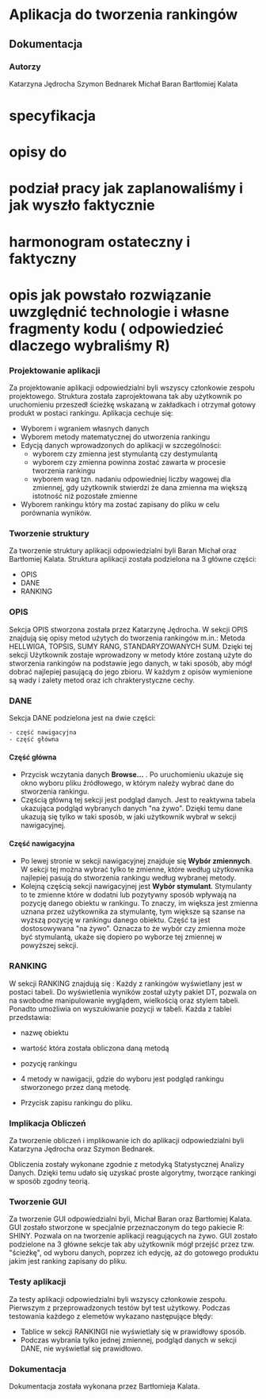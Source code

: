 # Aplikacja do tworzenia rankingów

## Dokumentacja

### Autorzy

Katarzyna Jędrocha
Szymon Bednarek
Michał Baran
Bartłomiej Kalata
# specyfikacja

# opisy do

# podział pracy jak zaplanowaliśmy i  jak wyszło faktycznie

# harmonogram ostateczny i faktyczny

# opis jak powstało rozwiązanie uwzględnić technologie i własne fragmenty kodu ( odpowiedzieć dlaczego wybraliśmy R)
 

### Projektowanie aplikacji
  Za projektowanie aplikacji odpowiedzialni byli wszyscy członkowie zespołu projektowego. Struktura została zaprojektowana tak aby użytkownik po uruchomieniu przeszedł ścieżkę wskazaną w zakładkach i otrzymał gotowy produkt w postaci rankingu. Aplikacja cechuje się:
  
  * Wyborem i wgraniem własnych danych
  * Wyborem metody matematycznej do utworzenia rankingu
  * Edycją danych wprowadzonych do aplikacji w szczególności: 
    - wyborem czy zmienna jest stymulantą czy destymulantą
    - wyborem czy zmienna powinna zostać zawarta w procesie tworzenia rankingu
    - wyborem wag tzn. nadaniu odpowiedniej liczby wagowej dla zmiennej, gdy użytkownik stwierdzi że dana zmienna ma większą istotność niż pozostałe zmienne
  * Wyborem rankingu który ma zostać zapisany do pliku w celu porównania wyników.
  
### Tworzenie struktury
  Za tworzenie struktury aplikacji odpowiedzialni byli Baran Michał oraz Bartłomiej Kalata.
Struktura aplikacji została podzielona na 3 główne części: 
  
  - OPIS
  - DANE
  - RANKING

### OPIS

Sekcja OPIS stworzona została przez Katarzynę Jędrocha.
W sekcji OPIS znajdują się opisy metod użytych do tworzenia rankingów m.in.: 
Metoda HELLWIGA, TOPSIS, SUMY RANG, STANDARYZOWANYCH SUM.
Dzięki tej sekcji Użytkownik zostaje wprowadzony w metody które zostaną użyte do stworzenia rankingów na podstawie jego danych, w taki sposób, aby mógł dobrać najlepiej pasującą do jego zbioru. W każdym z opisów wymienione są wady i zalety metod oraz ich chrakterystyczne cechy.

### DANE

Sekcja DANE podzielona jest na dwie części: 
    
    - część nawigacyjna
    - część główna
    
#### Część główna

  - Przycisk wczytania danych **Browse...** . Po uruchomieniu ukazuje się okno wyboru pliku źródłowego, w którym należy wybrać dane do stworzenia rankingu.
  - Częścią główną tej sekcji jest podgląd danych. Jest to reaktywna tabela ukazująca podgląd wybranych danych "na żywo". Dzięki temu dane ukazują się tylko w taki sposób, w jaki użytkownik wybrał w sekcji nawigacyjnej.

#### Część nawigacyjna

  - Po lewej stronie w sekcji nawigacyjnej znajduje się **Wybór zmiennych**. W sekcji tej można wybrać tylko te zmienne, które według użytkownika najlepiej pasują do stworzenia rankingu według wybranej metody.
  - Kolejną częścią sekcji nawigacyjnej jest **Wybór stymulant**. Stymulanty to te zmienne które w dodatni lub pozytywny sposób wpływają na pozycję danego obiektu w rankingu. To znaczy, im większa jest zmienna uznana przez użytkownika za stymulantę, tym większe są szanse na wyższą pozycję w rankingu danego obiektu. Część ta jest dostosowywana "na żywo". Oznacza to że wybór czy zmienna może być stymulantą, ukaże się dopiero po wyborze tej zmiennej w powyższej sekcji.
  
### RANKING

W sekcji RANKING znajdują się :
 Każdy z rankingów wyświetlany jest w postaci tabeli. Do wyświetlenia wyników został użyty pakiet DT, pozwala on na swobodne manipulowanie wyglądem, wielkością oraz stylem tabeli. Ponadto umożliwia on wyszukiwanie pozycji w tabeli. Każda z tablei przedstawia:
 
 - nazwę obiektu
 - wartość która została obliczona daną metodą
 - pozycję rankingu
 

- 4 metody w nawigacji, gdzie do wyboru jest podgląd rankingu stworzonego przez daną metodę.
- Przycisk zapisu rankingu do pliku.


### Implikacja Obliczeń

Za tworzenie obliczeń i implikowanie ich do aplikacji odpowiedzialni byli Katarzyna Jędrocha oraz Szymon Bednarek.

Obliczenia zostały wykonane zgodnie z metodyką Statystycznej Analizy Danych. Dzięki temu udało się uzyskać proste algorytmy, tworzące rankingi w sposób zgodny teorią. 

### Tworzenie GUI

Za tworzenie GUI odpowiedzialni byli, Michał Baran oraz Bartłomiej Kalata.
GUI zostało stworzone w specjalnie przeznaczonym do tego pakiecie R: SHINY. Pozwala on na tworzenie aplikacji reagujących na żywo. GUI zostało podzielone na 3 główne sekcje tak aby użytkownik mógł przejść przez tzw. "ścieżkę", od wyboru danych, poprzez ich edycję, aż do gotowego produktu jakim jest ranking zapisany do pliku. 

### Testy aplikacji

Za testy aplikacji odpowiedzialni byli wszyscy członkowie zespołu.
Pierwszym z przeprowadzonych testów był test użytkowy. Podczas testowania każdego z elemetów wykazano następujące błędy:

- Tablice w sekcji RANKINGI  nie wyświetlały się w prawidłowy sposób.
- Podczas wybrania tylko jednej zmiennej, podgląd danych w sekcji DANE, nie wyświetlał się prawidłowo.

### Dokumentacja

Dokumentacja została wykonana przez Bartłomieja Kalata. 



